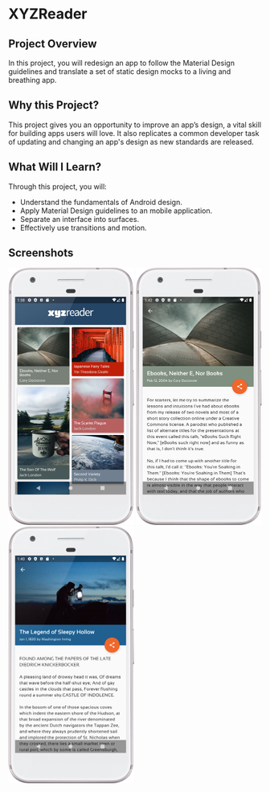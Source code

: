 # XYZReader

## Project Overview
In this project, you will redesign an app to follow the Material Design guidelines and translate a set of static design mocks to a living 
and breathing app.

## Why this Project?
This project gives you an opportunity to improve an app’s design, a vital skill for building apps users will love. It also replicates a common developer task of updating and changing an app's design as new standards are released.

## What Will I Learn?
Through this project, you will:

* Understand the fundamentals of Android design.
* Apply Material Design guidelines to an mobile application.
* Separate an interface into surfaces.
* Effectively use transitions and motion.

## Screenshots
<img src="/screenshots/articles_list.png" width="250"/> <img src="/screenshots/article_details2.png" width="250"/> 
<img src="/screenshots/article_details1.png" width="250"/> 
